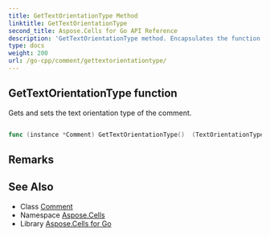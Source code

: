 ```yaml
---
title: GetTextOrientationType Method 
linktitle: GetTextOrientationType
second_title: Aspose.Cells for Go API Reference
description: 'GetTextOrientationType method. Encapsulates the function that represents gettextorientationtype in Go.'
type: docs
weight: 200
url: /go-cpp/comment/gettextorientationtype/
---
```


## GetTextOrientationType function

Gets and sets the text orientation type of the comment.

```go

func (instance *Comment) GetTextOrientationType()  (TextOrientationType,  error) 

```

## Remarks


## See Also

* Class [Comment](../)
* Namespace [Aspose.Cells](../../)
* Library [Aspose.Cells for Go](../../../)
